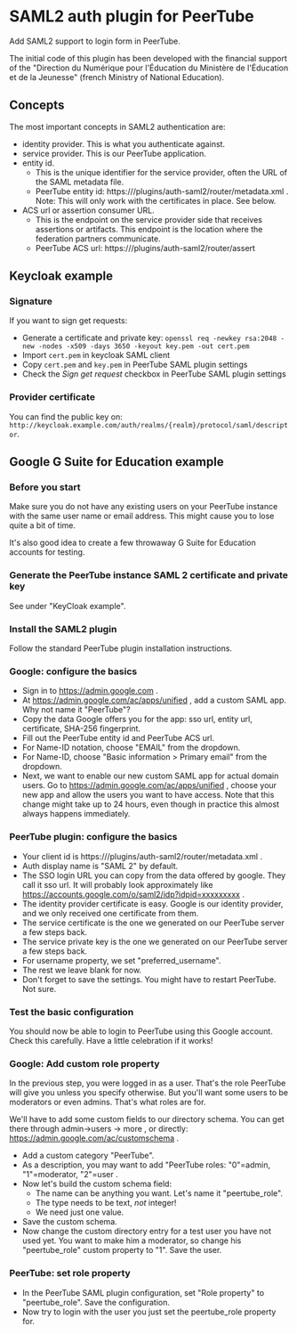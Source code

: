 # SAML2 auth plugin for PeerTube

Add SAML2 support to login form in PeerTube.

The initial code of this plugin has been developed with the financial support of the "Direction du Numérique pour l'Éducation du Ministère de
l'Éducation et de la Jeunesse" (french Ministry of National Education).

## Concepts

The most important concepts in SAML2 authentication are:
- identity provider. This is what you authenticate against.
- service provider. This is our PeerTube application.
- entity id.
  - This is the unique identifier for the service provider, often the URL of the SAML metadata file.
  - PeerTube entity id: https://<your-peertube-domain>/plugins/auth-saml2/router/metadata.xml . Note: This will only work with the certificates in place. See below.
- ACS url or assertion consumer URL.
  - This is the endpoint on the service provider side that receives assertions or artifacts. This endpoint is the location where the federation partners communicate.
  - PeerTube ACS url: https://<your-peertube-domain>/plugins/auth-saml2/router/assert

## Keycloak example

### Signature

If you want to sign get requests:
 * Generate a certificate and private key: `openssl req -newkey rsa:2048 -new -nodes -x509 -days 3650 -keyout key.pem -out cert.pem`
 * Import `cert.pem` in keycloak SAML client
 * Copy `cert.pem` and `key.pem` in PeerTube SAML plugin settings
 * Check the *Sign get request* checkbox in PeerTube SAML plugin settings

### Provider certificate

You can find the public key on: `http://keycloak.example.com/auth/realms/{realm}/protocol/saml/descriptor`.

## Google G Suite for Education example
### Before you start
Make sure you do not have any existing users on your PeerTube instance with the same user name or email address. This might cause you to lose quite a bit of time.

It's also good idea to create a few throwaway G Suite for Education accounts for testing.

### Generate the PeerTube instance SAML 2 certificate and private key
See under "KeyCloak example".

### Install the SAML2 plugin
Follow the standard PeerTube plugin installation instructions.

### Google: configure the basics
- Sign in to https://admin.google.com .
- At https://admin.google.com/ac/apps/unified , add a custom SAML app. Why not name it "PeerTube"?
- Copy the data Google offers you for the app: sso url, entity url, certificate, SHA-256 fingerprint.
- Fill out the PeerTube entity id and PeerTube ACS url.
- For Name-ID notation, choose "EMAIL" from the dropdown.
- For Name-ID, choose "Basic information > Primary email" from the dropdown.
- Next, we want to enable our new custom SAML app for actual domain users. Go to https://admin.google.com/ac/apps/unified , choose your new app and allow the users you want to have access. Note that this change might take up to 24 hours, even though in practice this almost always happens immediately.

### PeerTube plugin: configure the basics
- Your client id is https://<your-peertube-domain>/plugins/auth-saml2/router/metadata.xml .
- Auth display name is "SAML 2" by default.
- The SSO login URL you can copy from the data offered by google. They call it sso url. It will probably look approximately like https://accounts.google.com/o/saml2/idp?idpid=xxxxxxxxx .
- The identity provider certificate is easy. Google is our identity provider, and we only received one certificate from them.
- The service certificate is the one we generated on our PeerTube server a few steps back.
- The service private key is the one we generated on our PeerTube server a few steps back.
- For username property, we set "preferred_username".
- The rest we leave blank for now.
- Don't forget to save the settings. You might have to restart PeerTube. Not sure.

### Test the basic configuration


You should now be able to login to PeerTube using this Google account. Check this carefully. Have a little celebration if it works!

### Google: Add custom role property
In the previous step, you were logged in as a user. That's the role PeerTube will give you unless you specify otherwise. But you'll want some users to be moderators or even admins. That's what roles are for.

We'll have to add some custom fields to our directory schema. You can get there through admin->users -> more , or directly: https://admin.google.com/ac/customschema .

- Add a custom category "PeerTube".
- As a description, you may want to add "PeerTube roles: "0"=admin, "1"=moderator, "2"=user .
- Now let's build the custom schema field:
  - The name can be anything you want. Let's name it "peertube_role".
  - The type needs to be text, _not_ integer!
  - We need just one value.
- Save the custom schema.
- Now change the custom directory entry for a test user you have not used yet. You want to make him a moderator, so change his "peertube_role" custom property to "1". Save the user.

### PeerTube: set role property
- In the PeerTube SAML plugin configuration, set "Role property" to "peertube_role". Save the configuration.
- Now try to login with the user you just set the peertube_role property for.
